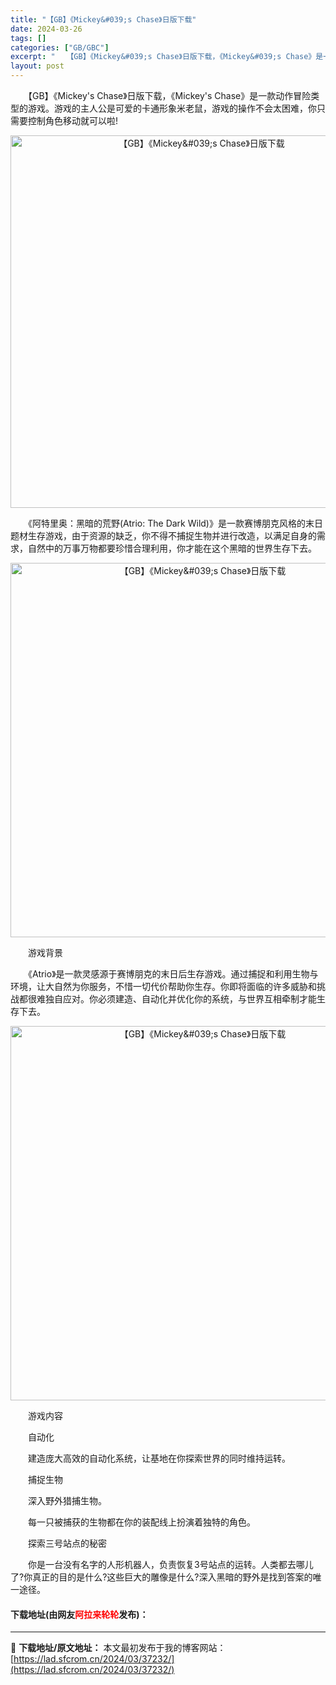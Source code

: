 ```yaml
---
title: "【GB】《Mickey&#039;s Chase》日版下载"
date: 2024-03-26
tags: []
categories: ["GB/GBC"]
excerpt: "　　【GB】《Mickey&#039;s Chase》日版下载，《Mickey&#039;s Chase》是一款动作冒险类型的游戏。游戏的主人公是可爱的卡通形象米老鼠，游戏的操作不会太困难，你只需要控制角色移动就可以啦! 　　《阿特里奥：黑暗的荒野(Atrio: The Dark Wild)》是一款赛博&hellip;"
layout: post
---
```


 <p>　　【GB】《Mickey&#39;s Chase》日版下载，《Mickey&#39;s Chase》是一款动作冒险类型的游戏。游戏的主人公是可爱的卡通形象米老鼠，游戏的操作不会太困难，你只需要控制角色移动就可以啦!</p> <p align="center"><img align="" border="0" src="https://lad.sfcrom.cn/wp-content/uploads/2024/03/20240326_6602815373fa1.png" width="596" alt="【GB】《Mickey&amp;#039;s Chase》日版下载" /></p> <p>　　《阿特里奥：黑暗的荒野(Atrio: The Dark Wild)》是一款赛博朋克风格的末日题材生存游戏，由于资源的缺乏，你不得不捕捉生物并进行改造，以满足自身的需求，自然中的万事万物都要珍惜合理利用，你才能在这个黑暗的世界生存下去。</p> <p align="center"><img align="" border="0" src="https://lad.sfcrom.cn/wp-content/uploads/2024/03/20240326_660281540d95e.png" width="599" alt="【GB】《Mickey&amp;#039;s Chase》日版下载" /></p> <p>　　游戏背景</p> <p>　　《Atrio》是一款灵感源于赛博朋克的末日后生存游戏。通过捕捉和利用生物与环境，让大自然为你服务，不惜一切代价帮助你生存。你即将面临的许多威胁和挑战都很难独自应对。你必须建造、自动化并优化你的系统，与世界互相牵制才能生存下去。</p> <p align="center"><img align="" border="0" src="https://lad.sfcrom.cn/wp-content/uploads/2024/03/20240326_66028154b12c8.png" width="599" alt="【GB】《Mickey&amp;#039;s Chase》日版下载" /></p> <p>　　游戏内容</p> <p>　　自动化</p> <p>　　建造庞大高效的自动化系统，让基地在你探索世界的同时维持运转。</p> <p>　　捕捉生物</p> <p>　　深入野外猎捕生物。</p> <p>　　每一只被捕获的生物都在你的装配线上扮演着独特的角色。</p> <p>　　探索三号站点的秘密</p> <p>　　你是一台没有名字的人形机器人，负责恢复3号站点的运转。人类都去哪儿了?你真正的目的是什么?这些巨大的雕像是什么?深入黑暗的野外是找到答案的唯一途径。</p> <p><h4>下载地址(由网友<font color="red">阿拉来轮轮</font>发布)：</h4></p> 

---
📖 **下载地址/原文地址：** 本文最初发布于我的博客网站：[https://lad.sfcrom.cn/2024/03/37232/](https://lad.sfcrom.cn/2024/03/37232/)
